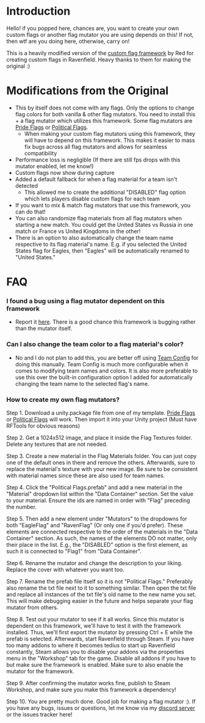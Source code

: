 # Introduction
Hello! if you popped here, chances are, you want to create your own custom flags or another flag mutator you are using depends on this! If not, then wtf are you doing here, otherwise, carry on!

This is a heavily modified version of the [custom flag framework](https://steamcommunity.com/sharedfiles/filedetails/?id=2797568530) by Red for creating custom flags in Ravenfield. Heavy thanks to them for making the original :)

# Modifications from the Original
- This by itself does not come with any flags. Only the options to change flag colors for both vanilla & other flag mutators. You need to install this + a flag mutator which utilizes this framework. Some flag mutators are [Pride Flags](https://steamcommunity.com/sharedfiles/filedetails/?id=3385314817) or [Political Flags](https://steamcommunity.com/sharedfiles/filedetails/?id=3385314194).
  - When making your custom flag mutators using this framework, they will have to depend on this framework. This makes it easier to mass fix bugs across all flag mutators and allows for seamless compatibility 
- Performance loss is negligible (If there are still fps drops with this mutator enabled, let me know!)
- Custom flags now show during capture
- Added a default fallback for when a flag material for a team isn't detected
  - This allowed me to create the additional "DISABLED" flag option which lets players disable custom flags for each team
- If you want to mix & match flag mutators that use this framework, you can do that!
- You can also randomize flag materials from all flag mutators when starting a new match. You could get the United States vs Russia in one match or France vs United Kingdoms in the other!
- There is an option to also automatically change the team name respective to its flag material's name. E.g. if you selected the United States flag for Eagles, then "Eagles" will be automatically renamed to "United States."

# FAQ
### I found a bug using a flag mutator dependent on this framework

- Report it [here](https://github.com/MianReplicate/Mian-Custom-Flags-Framework/issues). There is a good chance this framework is bugging rather than the mutator itself.

### Can I also change the team color to a flag material's color?

- No and I do not plan to add this, you are better off using [Team Config](https://steamcommunity.com/sharedfiles/filedetails/?id=3349167045) for doing this manually. Team Config is much more configurable when it comes to modifying team names and colors. It is also more preferable to use this over the built-in configuration option I added for automatically changing the team name to the selected flag's name.

### How to create my own flag mutators?

Step 1. Download a unity.package file from one of my template. [Pride Flags](https://github.com/MianReplicate/Pride-Flags) or [Political Flags](https://github.com/MianReplicate/Political-Flags) will work. Then import it into your Unity project (Must have RFTools for obvious reasons)

Step 2. Get a 1024x512 image, and place it inside the Flag Textures folder. Delete any textures that are not needed.

Step 3. Create a new material in the Flag Materials folder. You can just copy one of the default ones in there and remove the others. Afterwards, sure to replace the material's texture with your new image. Be sure to be consistent with material names since these are also used for team names.

Step 4. Click the "Political Flags.prefab" and add a new material in the "Material" dropdown list within the "Data Container" section. Set the value to your material. Ensure the ids are named in order with "Flag" preceding the number.

Step 5. Then add a new element under "Mutators" to the dropdowns for both "EagleFlag" and "RavenFlag" (Or only one if you'd prefer). These elements are connected respective to the order of the materials in the "Data Container" section. As such, the names of the elements DO not matter, only their place in the list. E.g., the "DISABLED" option is the first element, as such it is connected to "Flag1" from "Data Container".

Step 6. Rename the mutator and change the description to your liking. Replace the cover with whatever you want too.

Step 7. Rename the prefab file itself so it is not "Political Flags." Preferably also rename the txt file next to it to something similar. Then open the txt file and replace all instances of the txt file's old name to the new name you set. This will make debugging easier in the future and helps separate your flag mutator from others.

Step 8. Test out your mutator to see if it all works. Since this mutator is dependent on this framework, we'll have to test it with the framework installed. Thus, we'll first export the mutator by pressing Ctrl + E while the prefab is selected. Afterwards, start Ravenfield through Steam. If you have too many addons to where it becomes tedius to start up Ravenfield constantly, Steam allows you to disable your addons via the properties menu in the "Workshop" tab for the game. Disable all addons if you have to but make sure the framework is enabled. Make sure to also enable the mutator for the framework.

Step 9. After confirming the mutator works fine, publish to Steam Workshop, and make sure you make this framework a dependency!

Step 10. You are pretty much done. Good job for making a flag mutator :). If you have any bugs, issues or questions, let me know via my [discord server](https://discord.gg/2h3pkECbdn) or the issues tracker here!